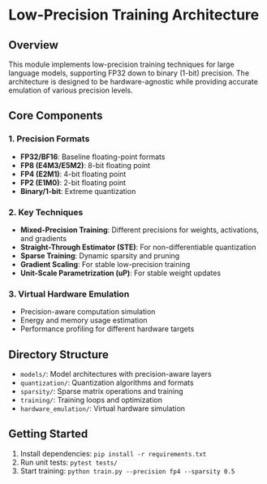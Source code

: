 # Low-Precision Training Architecture

## Overview
This module implements low-precision training techniques for large language models, supporting FP32 down to binary (1-bit) precision. The architecture is designed to be hardware-agnostic while providing accurate emulation of various precision levels.

## Core Components

### 1. Precision Formats
- **FP32/BF16**: Baseline floating-point formats
- **FP8 (E4M3/E5M2)**: 8-bit floating point
- **FP4 (E2M1)**: 4-bit floating point
- **FP2 (E1M0)**: 2-bit floating point
- **Binary/1-bit**: Extreme quantization

### 2. Key Techniques
- **Mixed-Precision Training**: Different precisions for weights, activations, and gradients
- **Straight-Through Estimator (STE)**: For non-differentiable quantization
- **Sparse Training**: Dynamic sparsity and pruning
- **Gradient Scaling**: For stable low-precision training
- **Unit-Scale Parametrization (uP)**: For stable weight updates

### 3. Virtual Hardware Emulation
- Precision-aware computation simulation
- Energy and memory usage estimation
- Performance profiling for different hardware targets

## Directory Structure
- `models/`: Model architectures with precision-aware layers
- `quantization/`: Quantization algorithms and formats
- `sparsity/`: Sparse matrix operations and training
- `training/`: Training loops and optimization
- `hardware_emulation/`: Virtual hardware simulation

## Getting Started
1. Install dependencies: `pip install -r requirements.txt`
2. Run unit tests: `pytest tests/`
3. Start training: `python train.py --precision fp4 --sparsity 0.5`
